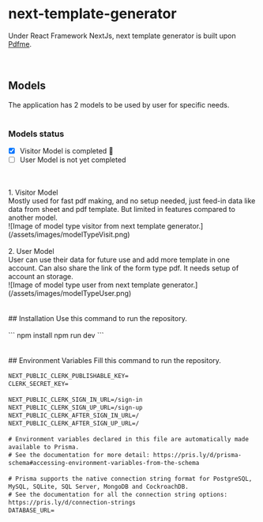 # next-template-generator
Under React Framework NextJs, next template generator is built upon [Pdfme](https://github.com/pdfme/pdfme).
<br>
<br>
<br>
## Models
The application has 2 models to be used by user for specific needs.
<br>
<br>
### Models status
- [x] Visitor Model is completed :tada:
- [ ] User Model is not yet completed
<br>
<br>
1. Visitor Model
<br>
Mostly used for fast pdf making, and no setup needed, just feed-in data like data from sheet and pdf template. But limited in features compared to another model.
<br>
![Image of model type visitor from next template generator.](/assets/images/modelTypeVisit.png)
<br>
<br>
2. User Model
<br>
User can use their data for future use and add more template in one account. Can also share the link of the form type pdf. It needs setup of account an storage.
<br>
![Image of model type user from next template generator.](/assets/images/modelTypeUser.png)
<br>
<br>
<br>
## Installation
Use this command to run the repository.
<br>
<br>
```
npm install
npm run dev
```
<br>
<br>
<br>
## Environment Variables
Fill this command to run the repository.
<br>

```
NEXT_PUBLIC_CLERK_PUBLISHABLE_KEY=
CLERK_SECRET_KEY=

NEXT_PUBLIC_CLERK_SIGN_IN_URL=/sign-in
NEXT_PUBLIC_CLERK_SIGN_UP_URL=/sign-up
NEXT_PUBLIC_CLERK_AFTER_SIGN_IN_URL=/
NEXT_PUBLIC_CLERK_AFTER_SIGN_UP_URL=/

# Environment variables declared in this file are automatically made available to Prisma.
# See the documentation for more detail: https://pris.ly/d/prisma-schema#accessing-environment-variables-from-the-schema

# Prisma supports the native connection string format for PostgreSQL, MySQL, SQLite, SQL Server, MongoDB and CockroachDB.
# See the documentation for all the connection string options: https://pris.ly/d/connection-strings
DATABASE_URL=
```
